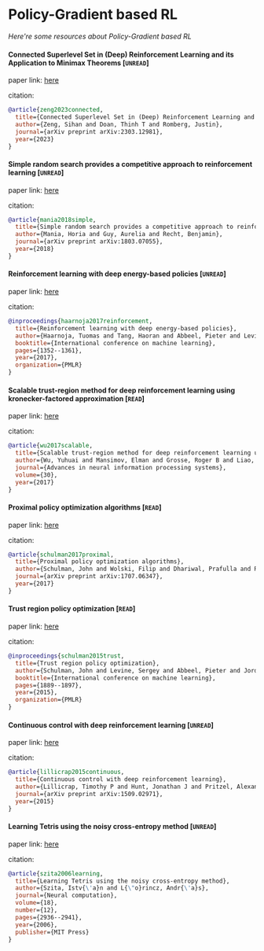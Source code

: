 # Policy-Gradient based RL
*Here're some resources about Policy-Gradient based RL*


#### Connected Superlevel Set in (Deep) Reinforcement Learning and its Application to Minimax Theorems [`UNREAD`]

paper link: [here](https://arxiv.org/pdf/2303.12981)

citation: 
```bibtex
@article{zeng2023connected,
  title={Connected Superlevel Set in (Deep) Reinforcement Learning and its Application to Minimax Theorems},
  author={Zeng, Sihan and Doan, Thinh T and Romberg, Justin},
  journal={arXiv preprint arXiv:2303.12981},
  year={2023}
}
```
    


#### Simple random search provides a competitive approach to reinforcement learning [`UNREAD`]

paper link: [here](https://arxiv.org/pdf/1803.07055.pdf)

citation: 
```bibtex
@article{mania2018simple,
  title={Simple random search provides a competitive approach to reinforcement learning},
  author={Mania, Horia and Guy, Aurelia and Recht, Benjamin},
  journal={arXiv preprint arXiv:1803.07055},
  year={2018}
}
```
    


#### Reinforcement learning with deep energy-based policies [`UNREAD`]

paper link: [here](http://proceedings.mlr.press/v70/haarnoja17a/haarnoja17a.pdf)

citation: 
```bibtex
@inproceedings{haarnoja2017reinforcement,
  title={Reinforcement learning with deep energy-based policies},
  author={Haarnoja, Tuomas and Tang, Haoran and Abbeel, Pieter and Levine, Sergey},
  booktitle={International conference on machine learning},
  pages={1352--1361},
  year={2017},
  organization={PMLR}
}
```


#### Scalable trust-region method for deep reinforcement learning using kronecker-factored approximation [`READ`]

paper link: [here](https://proceedings.neurips.cc/paper/2017/file/361440528766bbaaaa1901845cf4152b-Paper.pdf)

citation: 
```bibtex
@article{wu2017scalable,
  title={Scalable trust-region method for deep reinforcement learning using kronecker-factored approximation},
  author={Wu, Yuhuai and Mansimov, Elman and Grosse, Roger B and Liao, Shun and Ba, Jimmy},
  journal={Advances in neural information processing systems},
  volume={30},
  year={2017}
}
```
    


#### Proximal policy optimization algorithms [`READ`]

paper link: [here](https://arxiv.org/pdf/1707.06347.pdf)

citation: 
```bibtex
@article{schulman2017proximal,
  title={Proximal policy optimization algorithms},
  author={Schulman, John and Wolski, Filip and Dhariwal, Prafulla and Radford, Alec and Klimov, Oleg},
  journal={arXiv preprint arXiv:1707.06347},
  year={2017}
}
```


#### Trust region policy optimization [`READ`]

paper link: [here](http://proceedings.mlr.press/v37/schulman15.pdf)

citation: 
```bibtex
@inproceedings{schulman2015trust,
  title={Trust region policy optimization},
  author={Schulman, John and Levine, Sergey and Abbeel, Pieter and Jordan, Michael and Moritz, Philipp},
  booktitle={International conference on machine learning},
  pages={1889--1897},
  year={2015},
  organization={PMLR}
}
```

#### Continuous control with deep reinforcement learning [`UNREAD`]

paper link: [here](https://arxiv.org/pdf/1509.02971.pdf)

citation: 
```bibtex
@article{lillicrap2015continuous,
  title={Continuous control with deep reinforcement learning},
  author={Lillicrap, Timothy P and Hunt, Jonathan J and Pritzel, Alexander and Heess, Nicolas and Erez, Tom and Tassa, Yuval and Silver, David and Wierstra, Daan},
  journal={arXiv preprint arXiv:1509.02971},
  year={2015}
}
```

#### Learning Tetris using the noisy cross-entropy method [`UNREAD`]

paper link: [here](https://www.academia.edu/download/31975697/SzitaLorincz05Learning.pdf)

citation: 
```bibtex
@article{szita2006learning,
  title={Learning Tetris using the noisy cross-entropy method},
  author={Szita, Istv{\'a}n and L{\"o}rincz, Andr{\'a}s},
  journal={Neural computation},
  volume={18},
  number={12},
  pages={2936--2941},
  year={2006},
  publisher={MIT Press}
}
```
    
    
    
    